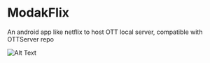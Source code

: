 # ModakFlix
 An android app like netflix to host OTT local server, compatible with OTTServer repo


![Alt Text](https://giphy.com/embed/5oe6mK2NEV28fqwofi)



